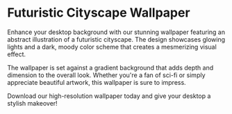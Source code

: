 <!--
Write me markdown content of website with wallpaper:

"A wallpaper featuring an abstract illustration of a futuristic cityscape, with glowing lights and a dark and moody color scheme, set against a gradient background."

The header of the page should not be copy of the text but rather a real content of the website which is using this wallpaper.
-->

<!--font:Poppins-->

# Futuristic Cityscape Wallpaper

Enhance your desktop background with our stunning wallpaper featuring an abstract illustration of a futuristic cityscape. The design showcases glowing lights and a dark, moody color scheme that creates a mesmerizing visual effect.

The wallpaper is set against a gradient background that adds depth and dimension to the overall look. Whether you're a fan of sci-fi or simply appreciate beautiful artwork, this wallpaper is sure to impress.

Download our high-resolution wallpaper today and give your desktop a stylish makeover!
